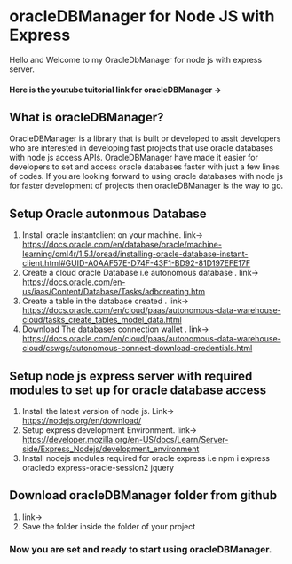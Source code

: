 # oracleDBManager for Node JS with Express
Hello and Welcome to my OracleDbManager for node js with express server.
#### Here is the youtube tuitorial link for oracleDBManager -> 
## What is oracleDBManager?

OracleDBManager is a library that is built or developed to assit developers who are interested in developing fast projects that use oracle databases with node js access APIś.
OracleDBManager have made it easier for developers to set and access oracle databases faster with just a few lines of codes. 
If you are looking forward to using oracle databases with node js for faster development of projects then oracleDBManager is the way to go.

## Setup Oracle autonmous Database
 1. Install oracle instantclient on your machine. link-> https://docs.oracle.com/en/database/oracle/machine-learning/oml4r/1.5.1/oread/installing-oracle-database-instant-client.html#GUID-A0AAF57E-D74F-43F1-BD92-81D197EFE17F
 2. Create a cloud oracle Database i.e autonomous database . link-> https://docs.oracle.com/en-us/iaas/Content/Database/Tasks/adbcreating.htm
 3. Create a table in the database created . link-> https://docs.oracle.com/en/cloud/paas/autonomous-data-warehouse-cloud/tasks_create_tables_model_data.html
 4. Download The databaseś connection wallet . link-> https://docs.oracle.com/en/cloud/paas/autonomous-data-warehouse-cloud/cswgs/autonomous-connect-download-credentials.html
 
 ## Setup node js express server with required modules to set up for oracle database access
 
 1. Install the latest version of node js. Link-> https://nodejs.org/en/download/
 2. Setup express development Environment. link-> https://developer.mozilla.org/en-US/docs/Learn/Server-side/Express_Nodejs/development_environment
 3. Install nodejs modules required for oracle express i.e npm i express oracledb express-oracle-session2 jquery
 
 ## Download oracleDBManager folder from github
 1. link->
 2. Save the folder inside the folder of your project
 
 ### Now you are set and ready to start using oracleDBManager.
 
 
